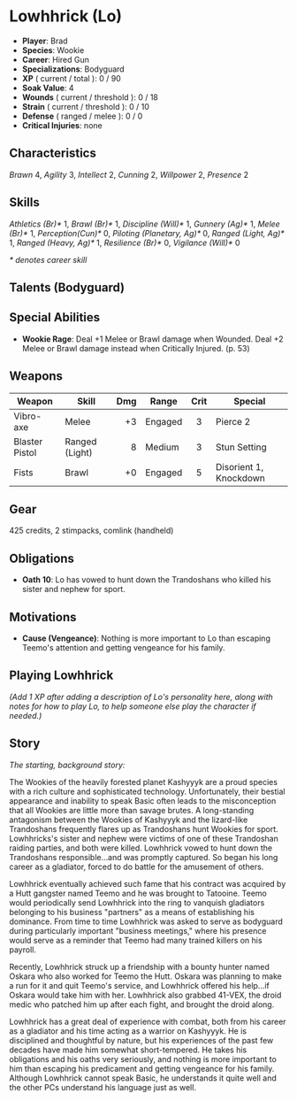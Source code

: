 # Lowhhrick (Lo)
- **Player**: Brad
- **Species**: Wookie
- **Career**: Hired Gun
- **Specializations**: Bodyguard
- **XP** ( current / total ): 0 / 90
- **Soak Value**: 4
- **Wounds** ( current / threshold ): 0 / 18
- **Strain** ( current / threshold ): 0 / 10
- **Defense** ( ranged / melee ): 0 / 0
- **Critical Injuries**: none

## Characteristics
_Brawn_ 4,
_Agility_ 3,
_Intellect_ 2,
_Cunning_ 2,
_Willpower_ 2,
_Presence_ 2

## Skills
_Athletics (Br)*_ 1,
_Brawl (Br)*_ 1,
_Discipline (Will)*_ 1,
_Gunnery (Ag)*_ 1,
_Melee (Br)*_ 1,
_Perception(Cun)*_ 0,
_Piloting (Planetary, Ag)*_ 0,
_Ranged (Light, Ag)*_ 1,
_Ranged (Heavy, Ag)*_ 1,
_Resilience (Br)*_ 0,
_Vigilance (Will)*_ 0

_* denotes career skill_

## Talents (Bodyguard)

## Special Abilities
- **Wookie Rage**: Deal +1 Melee or Brawl damage when Wounded. Deal +2 Melee or Brawl damage instead when Critically Injured. (p. 53)

## Weapons
| Weapon         | Skill          | Dmg | Range   | Crit | Special                |
| -------------- | -------------- | --: | ------- | :--: | ---------------------- |
| Vibro-axe      | Melee          |  +3 | Engaged | 3    | Pierce 2               |
| Blaster Pistol | Ranged (Light) |   8 | Medium  | 3    | Stun Setting           |
| Fists          | Brawl          |  +0 | Engaged | 5    | Disorient 1, Knockdown |

## Gear
425 credits, 2 stimpacks, comlink (handheld)

## Obligations
- **Oath 10**: Lo has vowed to hunt down the Trandoshans who killed his sister and nephew for sport.

## Motivations
- **Cause (Vengeance)**: Nothing is more important to Lo than escaping Teemo's attention and getting vengeance for his family.

## Playing Lowhhrick

_(Add 1 XP after adding a description of Lo's personality here, along with notes for how to play Lo, to help someone else play the character if needed.)_

## Story

_The starting, background story:_

The Wookies of the heavily forested planet Kashyyyk are a proud species with a rich culture and sophisticated technology. Unfortunately, their bestial appearance and inability to speak Basic often leads to the misconception that all Wookies are little more than savage brutes. A long-standing antagonism between the Wookies of Kashyyyk and the lizard-like Trandoshans frequently flares up as Trandoshans hunt Wookies for sport. Lowhhricks's sister and nephew were victims of one of these Trandoshan raiding parties, and both were killed. Lowhhrick vowed to hunt down the Trandoshans responsible…and was promptly captured. So began his long career as a gladiator, forced to do battle for the amusement of others.

Lowhhrick eventually achieved such fame that his contract was acquired by a Hutt gangster named Teemo and he was brought to Tatooine. Teemo would periodically send Lowhhrick into the ring to vanquish gladiators belonging to his business "partners" as a means of establishing his dominance. From time to time Lowhhrick was asked to serve as bodyguard during particularly important "business meetings," where his presence would serve as a reminder that Teemo had many trained killers on his payroll.

Recently, Lowhhrick struck up a friendship with a bounty hunter named Oskara who also worked for Teemo the Hutt. Oskara was planning to make a run for it and quit Teemo's service, and Lowhhrick offered his help…if Oskara would take him with her. Lowhhrick also grabbed 41-VEX, the droid medic who patched him up after each fight, and brought the droid along.

Lowhhrick has a great deal of experience with combat, both from his career as a gladiator and his time acting as a warrior on Kashyyyk. He is disciplined and thoughtful by nature, but his experiences of the past few decades have made him somewhat short-tempered. He takes his obligations and his oaths very seriously, and nothing is more important to him than escaping his predicament and getting vengeance for his family. Although Lowhhrick cannot speak Basic, he understands it quite well and the other PCs understand his language just as well.
